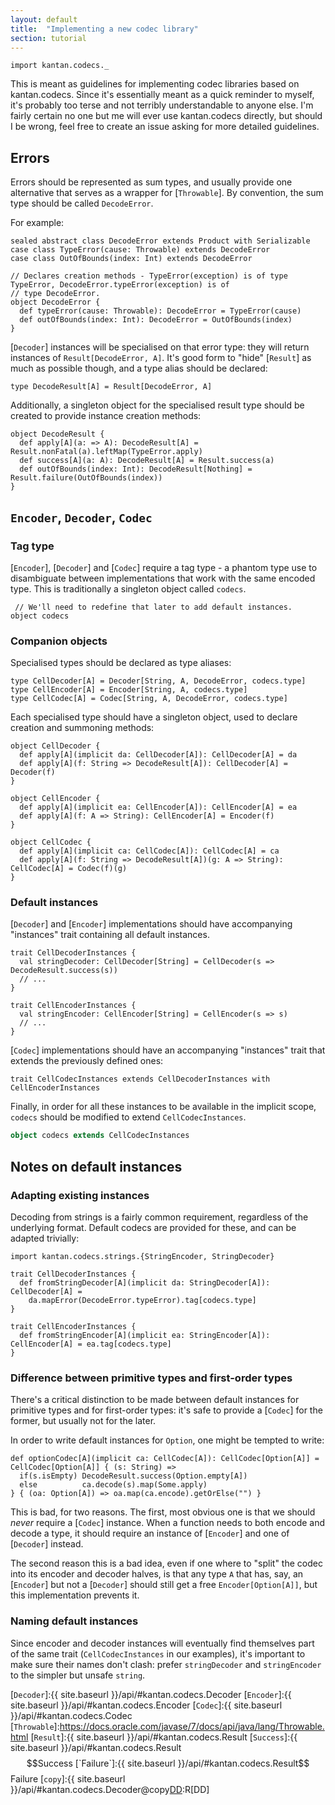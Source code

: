 ```yaml
---
layout: default
title:  "Implementing a new codec library"
section: tutorial
---
```


```tut:invisible
import kantan.codecs._
```

This is meant as guidelines for implementing codec libraries based on kantan.codecs. Since it's essentially meant as
a quick reminder to myself, it's probably too terse and not terribly understandable to anyone else. I'm fairly certain
no one but me will ever use kantan.codecs directly, but should I be wrong, feel free to create an issue asking for
more detailed guidelines.

## Errors
Errors should be represented as sum types, and usually provide one alternative that serves as a wrapper for
[`Throwable`]. By convention, the sum type should be called `DecodeError`.

For example:

```tut:silent
sealed abstract class DecodeError extends Product with Serializable
case class TypeError(cause: Throwable) extends DecodeError
case class OutOfBounds(index: Int) extends DecodeError

// Declares creation methods - TypeError(exception) is of type TypeError, DecodeError.typeError(exception) is of
// type DecodeError.
object DecodeError {
  def typeError(cause: Throwable): DecodeError = TypeError(cause)
  def outOfBounds(index: Int): DecodeError = OutOfBounds(index)
}
```

[`Decoder`] instances will be specialised on that error type: they will return instances of `Result[DecodeError, A]`.
It's good form to "hide" [`Result`] as much as possible though, and a type alias should be declared:

```tut:silent
type DecodeResult[A] = Result[DecodeError, A]
```

Additionally, a singleton object for the specialised result type should be created to provide instance creation
methods:

```tut:silent
object DecodeResult {
  def apply[A](a: => A): DecodeResult[A] = Result.nonFatal(a).leftMap(TypeError.apply)
  def success[A](a: A): DecodeResult[A] = Result.success(a)
  def outOfBounds(index: Int): DecodeResult[Nothing] = Result.failure(OutOfBounds(index))
}
```

## `Encoder`, `Decoder`, `Codec`

### Tag type
[`Encoder`], [`Decoder`] and [`Codec`] require a tag type - a phantom type use to disambiguate between implementations
that work with the same encoded type. This is traditionally a singleton object called `codecs`.

```tut:silent
 // We'll need to redefine that later to add default instances.
object codecs
```

### Companion objects

Specialised types should be declared as type aliases:

```tut:silent
type CellDecoder[A] = Decoder[String, A, DecodeError, codecs.type]
type CellEncoder[A] = Encoder[String, A, codecs.type]
type CellCodec[A] = Codec[String, A, DecodeError, codecs.type]
```

Each specialised type should have a singleton object, used to declare creation and summoning methods:

```tut:silent
object CellDecoder {
  def apply[A](implicit da: CellDecoder[A]): CellDecoder[A] = da
  def apply[A](f: String => DecodeResult[A]): CellDecoder[A] = Decoder(f)
}

object CellEncoder {
  def apply[A](implicit ea: CellEncoder[A]): CellEncoder[A] = ea
  def apply[A](f: A => String): CellEncoder[A] = Encoder(f)
}

object CellCodec {
  def apply[A](implicit ca: CellCodec[A]): CellCodec[A] = ca
  def apply[A](f: String => DecodeResult[A])(g: A => String): CellCodec[A] = Codec(f)(g)
}
```

### Default instances
[`Decoder`] and [`Encoder`] implementations should have accompanying "instances" trait containing all default instances.

```tut:silent
trait CellDecoderInstances {
  val stringDecoder: CellDecoder[String] = CellDecoder(s => DecodeResult.success(s))
  // ...
}

trait CellEncoderInstances {
  val stringEncoder: CellEncoder[String] = CellEncoder(s => s)
  // ...
}
```

[`Codec`] implementations should have an accompanying "instances" trait that extends the previously defined ones:

```tut:silent
trait CellCodecInstances extends CellDecoderInstances with CellEncoderInstances
```

Finally, in order for all these instances to be available in the implicit scope, `codecs` should be modified to extend
`CellCodecInstances`.

```scala
object codecs extends CellCodecInstances
```

## Notes on default instances

### Adapting existing instances
Decoding from strings is a fairly common requirement, regardless of the underlying format. Default codecs are provided
for these, and can be adapted trivially:

```tut:silent
import kantan.codecs.strings.{StringEncoder, StringDecoder}

trait CellDecoderInstances {
  def fromStringDecoder[A](implicit da: StringDecoder[A]): CellDecoder[A] =
    da.mapError(DecodeError.typeError).tag[codecs.type]
}

trait CellEncoderInstances {
  def fromStringEncoder[A](implicit ea: StringEncoder[A]): CellEncoder[A] = ea.tag[codecs.type]  
}
```

### Difference between primitive types and first-order types
There's a critical distinction to be made between default instances for primitive types and for first-order types:
it's safe to provide a [`Codec`] for the former, but usually not for the later.

In order to write default instances for `Option`, one might be tempted to write:

```tut:silent
def optionCodec[A](implicit ca: CellCodec[A]): CellCodec[Option[A]] = CellCodec[Option[A]] { (s: String) =>
  if(s.isEmpty) DecodeResult.success(Option.empty[A])
  else          ca.decode(s).map(Some.apply)
} { (oa: Option[A]) => oa.map(ca.encode).getOrElse("") }
```

This is bad, for two reasons. The first, most obvious one is that we should *never* require a [`Codec`] instance.
When a function needs to both encode and decode a type, it should require an instance of [`Encoder`] and one of
[`Decoder`] instead.

The second reason this is a bad idea, even if one where to "split" the codec into its encoder and decoder halves, is
that any type `A` that has, say, an [`Encoder`] but not a [`Decoder`] should still get a free `Encoder[Option[A]]`, but
this implementation prevents it.

### Naming default instances
Since encoder and decoder instances will eventually find themselves part of the same trait (`CellCodecInstances` in our
examples), it's important to make sure their names don't clash: prefer `stringDecoder` and `stringEncoder` to the
simpler but unsafe `string`.


[`Decoder`]:{{ site.baseurl }}/api/#kantan.codecs.Decoder
[`Encoder`]:{{ site.baseurl }}/api/#kantan.codecs.Encoder
[`Codec`]:{{ site.baseurl }}/api/#kantan.codecs.Codec
[`Throwable`]:https://docs.oracle.com/javase/7/docs/api/java/lang/Throwable.html
[`Result`]:{{ site.baseurl }}/api/#kantan.codecs.Result
[`Success`]:{{ site.baseurl }}/api/#kantan.codecs.Result$$Success
[`Failure`]:{{ site.baseurl }}/api/#kantan.codecs.Result$$Failure
[`copy`]:{{ site.baseurl }}/api/#kantan.codecs.Decoder@copy[DD](f:E=>kantan.codecs.Result[F,DD]):R[DD]